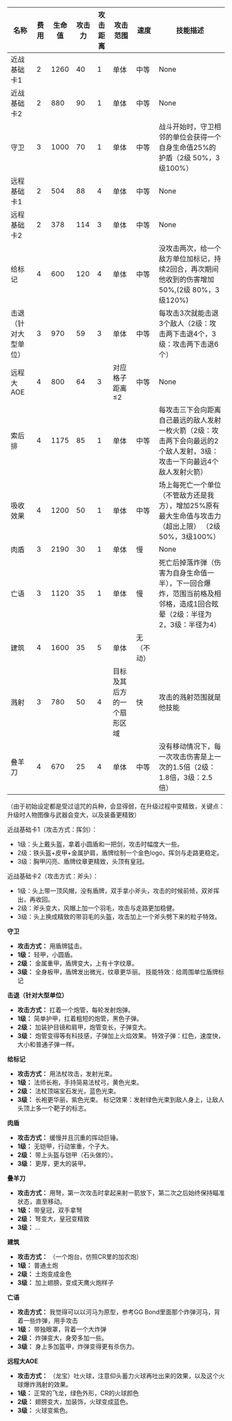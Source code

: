 | 名称       | 费用 | 生命值 | 攻击力 | 攻击距离 | 攻击范围       | 速度 | 技能描述
|------------|------|--------|--------|----------|----------------|------|----------------------------------------------
| 近战基础卡1  | 2    | 1260   | 40     | 1        | 单体           | 中等 | None                                             |
| 近战基础卡2  | 2    | 880   | 90     | 1        | 单体           | 中等 | None                                             |
| 守卫  | 3    | 1000   | 70     | 1        | 单体           | 中等 | 战斗开始时，守卫相邻的单位会获得一个自身生命值25%的护盾（2级 50%，3级100%）                                             |
| 远程基础卡1  | 2    | 504    | 88     | 4        | 单体           | 中等 | None                                             |
| 远程基础卡2  | 2    | 378    | 114     | 3        | 单体           | 中等 | None                                             |
| 给标记  | 4    | 600    | 120     | 4       | 单体           | 中等 | 没攻击两次，给一个敌方单位加标记，持续2回合，再次期间他收到的伤害增加50%,(2级 80%，3级120%)                                             |
| 击退（针对大型单位）  | 3    | 970    | 59     | 3        | 单体           | 中等 | 每攻击3次就能击退3个敌人（2级：攻击两下击退4个，3级：攻击两下击退6个）                                             |
| 远程大AOE  | 4    | 800    | 64     | 3        | 对应格子距离≤2 | 中等 |None                                              |
| 索后排     | 4    | 1175   | 85     | 1        | 单体           | 中等 | 每攻击三下会向距离自己最远的敌人发射一枚火箭（2级：攻击两下会向最远的2个敌人发射，3级：攻击一下向最远4个敌人发射火箭） |
| 吸收效果  | 4    | 1200    | 50     | 1        | 单体 | 中等 |场上每死亡一个单位（不管敌方还是我方），增加25%原有最大生命值与攻击力（超出上限） （2级 50%，3级100%）                                             |
| 肉盾       | 3    | 2190   | 30     | 1        | 单体           | 慢   | None                                             |
| 亡语       | 3    | 1120   | 35     | 1        | 单体           | 慢   | 死亡后掉落炸弹（伤害为自身生命值一半），下一回合爆炸，范围当前格及相邻格，造成1回合眩晕（2级：半径为2，3级：半径为4） |
| 建筑       | 4    | 1600   | 35     | 5        | 单体           | 无（不动）   |  |
| 溅射       | 3    | 780   | 50     | 4        | 目标及其后方的一个扇形区域           | 快   | 攻击的溅射范围就是他技能 |
| 叠羊刀       | 4    | 670   | 25     | 4        | 单体           | 中等   | 没有移动情况下，每一次攻击伤害是上一次的1.5倍（2级：1.8倍，3级：2.5倍） |


（由于初始设定都是受过诅咒的兵种，会显得弱，在升级过程中变精致，关键点：升级时人物图像与武器会变大，以及装备更精致）

近战基础卡1（攻击方式：挥剑）：
* 1级：头上戴头盔，拿着小圆盾和一把剑，攻击时幅度大一些。
* 2级：铁头盔+皮甲+金属护肩，盾牌绘制一个金色logo，挥剑与走路更稳定。
* 3级：胸甲闪亮、盾牌纹章更精致，头顶有皇冠。

近战基础卡2（攻击方式：斧头）：
* 1级：头上带一顶风帽，没有盾牌，双手拿小斧头，攻击的时候前倾，双斧挥出，再收回。
* 2级：斧头变大，风帽上加一个羽毛，攻击与走路更加稳健。
* 3级：头上换成精致的带羽毛的头盔，攻击加上一个斧头劈下来的粒子特效。

**守卫**
*   **攻击方式：** 用盾牌猛击。
*   **1级：** 轻甲，小圆盾。
*   **2级：** 金属重甲，盾牌变大，上有十字纹章。
*   **3级：** 全身板甲，盾牌发出微光，纹章更华丽。
技能特效：给周围单位盾牌标记

**击退（针对大型单位）**
*   **攻击方式：** 扛着一个炮管，每轮发射炮弹。
*   **1级：**  简单护甲，扛着粗短的炮管，黑色子弹。
*   **2级：** 加装护目镜和肩甲，炮管变长，子弹变大。
*   **3级：** 炮管变得等有科技感，子弹加上火焰效果。
特效子弹：红色，速度快，大小和普通子弹一样。

**给标记**
*   **攻击方式：** 用法杖攻击，发射光束。
*   **1级：** 法师长袍，手持简易法杖弓，黄色光束。
*   **2级：** 法杖顶端宝石发光，蓝色光束。
*   **3级：** 长袍更华丽，紫色光束。
标记效果：发射绿色光束到敌人身上，让敌人头顶上多一个靶子的标志。

**肉盾**
*   **攻击方式：** 缓慢并且沉重的挥动巨锤。
*   **1级：** 无铠甲，行动笨重，个子大。
*   **2级：** 带上头盔与铠甲（石头做的）。
*   **3级：** 更厚，更大的装甲。

**叠羊刀**
*   **攻击方式：** 用弩，第一次攻击时拿起来射一箭放下，第二次之后始终保持瞄准状态，直至移动。
*   **1级：** 带皇冠，双手拿弩
*   **2级：** 弩变大，皇冠变精致
*   **3级：** ...

**建筑**
*   **攻击方式：** （一个炮台，仿照CR里的加农炮）
*   **1级：** 普通土炮
*   **2级：** 土炮变成金色
*   **3级：** 加上翅膀，变成天鹰火炮样子

**亡语**
*   **攻击方式：** 我觉得可以以河马为原型，参考GG Bond里面那个炸弹河马，背着一些炸弹，用手攻击
*   **1级：** 带独眼罩，背着一个大炸弹
*   **2级：** 炸弹变大，身旁多加一些。
*   **3级：** 身上多加盔甲，炸弹变得更有杀伤力。


**远程大AOE**
*   **攻击方式：** （龙宝）吐火球，注意仰头蓄力火球再吐出来的效果，以及这个火球爆炸溅射的效果。
*   **1级：** 正常的飞龙，绿色外形，CR的火球颜色
*   **2级：** 翅膀变大，加装饰，火球变成蓝色。
*   **3级：** 火球变紫色。


 
 
 
 
 
 

